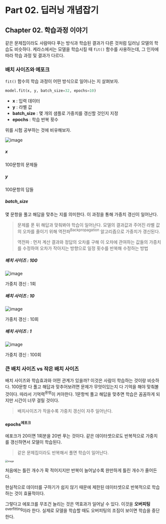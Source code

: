 # Part 02. 딥러닝 개념잡기



## Chapter 02. 학습과정 이야기

같은 문제집이라도 사람마다 푸는 방식과 학습된 결과가 다른 것처럼 딥러닝 모델의 학습도 비슷하다.
케라스에서는 모델을 학습시킬 때 `fit()` 함수를 사용하는데, 그 인자에 따라 학습 과정 및 결과가 다르다.



### 배치 사이즈와 에포크

`fit()` 함수의 학습 과정이 어떤 방식으로 일어나는 지 살펴보자.

```python
model.fit(x, y, batch_size=32, epochs=10)
```

- **x** : 입력 데이터
- **y** : 라벨 값
- **batch_size** : 몇 개의 샘플로 가중치를 갱신할 것인지 지정
- **epochs** : 학습 반복 횟수



위를 시험 공부하는 것에 비유해보자.

![image](https://user-images.githubusercontent.com/43429667/79726483-d774b500-8325-11ea-879a-3fefeb51d9da.png)

##### x

100문항의 문제들

##### y

100문항의 답들

##### batch_size

몇 문항을 풀고 해답을 맞추는 지를 의미한다. 이 과정을 통해 가중치 갱신이 일어난다.

> 문제를 푼 뒤 해답과 맞춰봐야 학습이 일어난다. 모델의 결과값과 주어진 라벨 값의 오차를 줄이기 위해
> 역전파<sup>Backpropagation</sup> 알고리즘으로 가중치가 갱신된다.
>
> 역전파 : 먼저 계산 결과와 정답의 오차를 구해 이 오차에 관여하는 값들의 가증치를 수정하여 오차가 작아지는 방향으로 일정 횟수를 반복해 수정하는 방법



##### 배치 사이즈 : 100

![image](https://user-images.githubusercontent.com/43429667/79727482-6d5d0f80-8327-11ea-9f7a-1a100d6a431e.png)

가중치 갱신 : 1회



##### 배치 사이즈 : 10

![image](https://user-images.githubusercontent.com/43429667/79727536-7fd74900-8327-11ea-93af-0b3e2375c8c5.png)

가중치 갱신 : 10회



##### 배치 사이즈 : 1

![image](https://user-images.githubusercontent.com/43429667/79727661-b0b77e00-8327-11ea-9b1c-01fc186a5c4b.png)

가중치 갱신 : 100회



### 큰 배치 사이즈 vs 작은 배치 사이즈

배치 사이즈와 학습효과와 어떤 관계가 있을까? 이것은 사람이 학습하는 것이랑 비슷하다.
100문항 다 풀고 해답과 맞추어보려면 문제가 무엇이있는지 다 기억을 해야 맞춰볼 것이다. 따라서 기억력<sup>용량</sup>이 커야한다.
1문항씩 풀고 해답을 맞추면 학습은 꼼꼼하게 되지만 시간이 너무 걸릴 것이다. 

> 배치사이즈가 작을수록 가중치 갱신이 자주 일어난다.





#### epochs<sup>에포크</sup>

에포크가 20이면 1회분을 20번 푸는 것이다. 같은 데이터셋으로도 반복적으로 가중치를 갱신하면서 모델이 학습된다.

> 같은 문제집이라도 반복해서 풀면 학습이 일어난다.

<img src="https://user-images.githubusercontent.com/43429667/79731840-cfb90e80-832d-11ea-9340-c14fd4d9aa25.png" alt="image" style="zoom:50%;" />

처음에는 틀린 개수가 확 적어지지만 반복이 늘어날수록 완만하게 틀린 개수가 줄어든다.

현실적으로 데이터를 구하기가 쉽지 않기 때문에 제한된 데이터셋으로 반복적으로 학습하는 것이 효율적이다.

그렇다고 에포크를 무조건 늘리는 것은 역효과가 일어날 수 있다. 이것을 **오버피팅**<sup>overfitting</sup>이라 한다.
실제로 모델을 학습할 때도 오버피팅의 조짐이 보이면 학습을 중단한다.